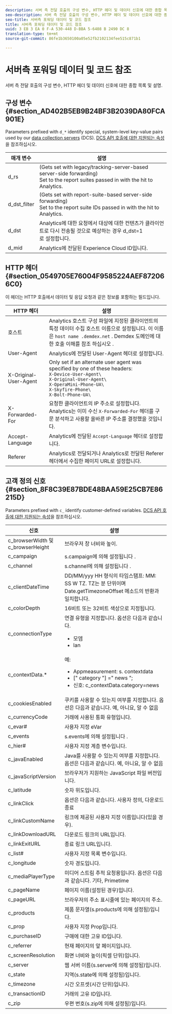 ```yaml
---
description: 서버 측 전달 호출의 구성 변수, HTTP 헤더 및 데이터 신호에 대한 종합 목록 및 설명.
seo-description: 서버 측 전달 호출의 구성 변수, HTTP 헤더 및 데이터 신호에 대한 종합 목록 및 설명.
seo-title: 서버측 포워딩 데이터 및 코드 참조
title: 서버측 포워딩 데이터 및 코드 참조
uuid: 3 EB 3 EA 0 F-A 530-448 D-BBA 5-6408 B 2490 DC 8
translation-type: tm+mt
source-git-commit: 86fe1b3650100a05e52fb2102134fee515c871b1

---
```



# 서버측 포워딩 데이터 및 코드 참조

서버 측 전달 호출의 구성 변수, HTTP 헤더 및 데이터 신호에 대한 종합 목록 및 설명.

## 구성 변수 {#section_AD402B5EB9B24BF3B2039DA80FCA901E}

Parameters prefixed with `d_*` identify special, system-level key-value pairs used by our [data collection servers](https://marketing.adobe.com/resources/help/en_US/aam/c_compcollect.html) (DCS). [DCS API 호출에 대한 지원되는 속성](https://marketing.adobe.com/resources/help/en_US/aam/dcs-keys.html)을 참조하십시오.

| 매개 변수 | 설명 |
|--- |--- |
| d_rs | (Gets set with legacy/tracking-server-based server-side forwarding) <br>Set to the report suites passed in with the hit to Analytics. |
| d_dst_filter | (Gets set with report-suite-based server-side forwarding)  <br>Set to the report suite IDs passed in with the hit to Analytics. |
| d_dst | Analytics에 대한 요청에서 대상에 대한 컨텐츠가 클라이언트로 다시 전송될 것으로 예상하는 경우 d_dst=1<br>로 설정합니다. |
| d_mid | Analytics에 전달된 Experience Cloud ID입니다. |

## HTTP 헤더 {#section_0549705E76004F9585224AEF872066C0}

이 헤더는 HTTP 호출에서 데이터 및 응답 요청과 같은 정보를 포함하는 필드입니다.

<!-- Meike, missing link in table below: "See Understanding Calls to the Demdex Domain" -->

| HTTP 헤더 | 설명 |
|--- |--- |
| 호스트 | Analytics 호스트 구성 파일에 지정된 클라이언트의 특정 데이터 수집 호스트 이름으로 설정됩니다. 이 이름은   `host name .demdex.net` .  Demdex 도메인에 대한 호출 이해를 참조 하십시오 . |
| User-Agent | Analytics에 전달된 User-Agent 헤더로 설정합니다. |
| X-Original-User-Agent | Only set if an alternate user agent was specified by one of these headers: </br>`X-Device-User-Agent\ `  </br>`X-Original-User-Agent\`   </br>`X-OperaMini-Phone-UA\`   </br>`X-Skyfire-Phone\`    </br>`X-Bolt-Phone-UA\` |
| X-Forwarded-For | 요청한 클라이언트의 IP 주소로 설정합니다. Analytics는 이미 수신 `X-Forwarded-For` 헤더를 구문 분석하고 사용할 올바른 IP 주소를 결정했을 것입니다. |
| Accept-Language | Analytics에 전달된 `Accept-Language` 헤더로 설정합니다. |
| Referer | Analytics로 전달되거나 Analytics로 전달된 Referer 헤더에서 수집한 페이지 URL로 설정합니다. |

## 고객 정의 신호 {#section_8F8C39E87BDE48BAA59E25CB7E86215D}

Parameters prefixed with `c_` identify customer-defined variables. [DCS API 호출에 대한 지원되는 속성](https://marketing.adobe.com/resources/help/en_US/aam/dcs-keys.html)을 참조하십시오.

| 신호 | 설명 |
|--- |--- |
| c_browserWidth 및 c_browserHeight | 브라우저 창 너비와 높이. |
| c_campaign | s.campaign에 의해 설정됩니다 . |
| c_channel | s.channel에 의해 설정됩니다 . |
| c_clientDateTime | DD/MM/yyy HH 형식의 타임스탬프: MM: SS W TZ. TZ는 분 단위이며 Date.getTimezoneOffset 메소드의 반환과 일치합니다. |
| c_colorDepth | 16비트 또는 32비트 색상으로 지정됩니다. |
| c_connectionType | 연결 유형을 지정합니다. 옵션은 다음과 같습니다.<ul><li>모뎀</li><li>lan</li></ul> |
| c_contextData.* | 예:<ul><li>Appmeasurement: s. contextdata</li><li>[" category "] =" news ";</li><li>신호: c_contextData.category=news</li></ul> |
| c_cookiesEnabled | 쿠키를 사용할 수 있는지 여부를 지정합니다. 옵션은 다음과 같습니다. 예, 아니요, 알 수 없음 |
| c_currencyCode | 거래에 사용된 통화 유형입니다. |
| c_evar# | 사용자 지정 eVar |
| c_events | s.events에 의해 설정됩니다 . |
| c_hier# | 사용자 지정 계층 변수입니다. |
| c_javaEnabled | Java를 사용할 수 있는지 여부를 지정합니다. 옵션은 다음과 같습니다. 예, 아니요, 알 수 없음 |
| c_javaScriptVersion | 브라우저가 지원하는 JavaScript 파일 버전입니다. |
| c_latitude | 숫자 위도입니다. |
| c_linkClick | 옵션은 다음과 같습니다. 사용자 정의, 다운로드 종료 |
| c_linkCustomName | 링크에 제공된 사용자 지정 이름입니다(있을 경우). |
| c_linkDownloadURL | 다운로드 링크의 URL입니다. |
| c_linkExitURL | 종료 링크 URL입니다. |
| c_list# | 사용자 지정 목록 변수입니다. |
| c_longitude | 숫자 경도입니다. |
| c_mediaPlayerType | 미디어 스트림 추적 요청용입니다. 옵션은 다음과 같습니다.  기타, Primetime |
| c_pageName | 페이지 이름(설정된 경우)입니다. |
| c_pageURL | 브라우저의 주소 표시줄에 있는 페이지의 주소. |
| c_products | 제품 문자열(s.products에 의해 설정됨)입니다. |
| c_prop | 사용자 지정 Prop입니다. |
| c_purchaseID | 구매에 대한 고유 ID입니다. |
| c_referrer | 현재 페이지의 앞 페이지입니다. |
| c_screenResolution | 화면 너비와 높이(픽셀 단위)입니다. |
| c_server | 웹 서버 이름(s.server에 의해 설정됨)입니다. |
| c_state | 지역(s.state에 의해 설정됨)입니다. |
| c_timezone | 시간 오프셋(시간 단위)입니다. |
| c_transactionID | 거래의 고유 ID입니다. |
| c_zip | 우편 번호(s.zip에 의해 설정됨)입니다. |
